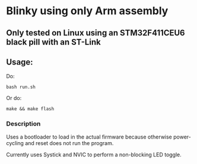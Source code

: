 # Blinky using only Arm assembly

## Only tested on Linux using an STM32F411CEU6 black pill with an ST-Link

## Usage:
Do:
```
bash run.sh
```
Or do:
```
make && make flash
```

### Description

Uses a bootloader to load in the actual firmware because otherwise power-cycling and reset does not run the program.

Currently uses Systick and NVIC to perform a non-blocking LED toggle.
